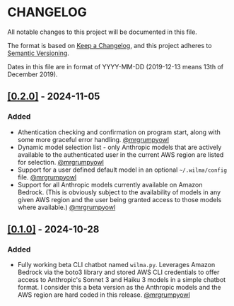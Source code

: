 # CHANGELOG

All notable changes to this project will be documented in this file.

The format is based on [Keep a Changelog](https://keepachangelog.com/en/1.0.0/),
and this project adheres to [Semantic Versioning](https://semver.org/spec/v2.0.0.html).

Dates in this file are in format of YYYY-MM-DD (2019-12-13 means 13th of December 2019).

## [[0.2.0]](https://github.com/mrgrumpyowl/wilma/releases/tag/0.2.0) - 2024-11-05

### Added
* Athentication checking and confirmation on program start, along with some more graceful error handling. [@mrgrumpyowl](https://github.com/mrgrumpyowl)
* Dynamic model selection list - only Anthropic models that are actively available to the authenticated user in the current AWS region are listed for selection. [@mrgrumpyowl](https://github.com/mrgrumpyowl)
* Support for a user defined default model in an optional `~/.wilma/config` file. [@mrgrumpyowl](https://github.com/mrgrumpyowl)
* Support for all Anthropic models currently available on Amazon Bedrock. (This is obviously subject to the availability of models in any given AWS region and the user being granted access to those models where available.) [@mrgrumpyowl](https://github.com/mrgrumpyowl)

## [[0.1.0]](https://github.com/mrgrumpyowl/wilma/releases/tag/0.1.0) - 2024-10-28

### Added
* Fully working beta CLI chatbot named `wilma.py`. Leverages Amazon Bedrock via the boto3 library and stored AWS CLI credentials to offer access to Anthropic's Sonnet 3 and Haiku 3 models in a simple chatbot format. I consider this a beta version as the Anthropic models and the AWS region are hard coded in this release. [@mrgrumpyowl](https://github.com/mrgrumpyowl)
